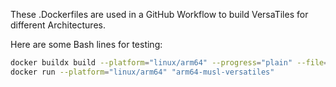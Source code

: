 
These .Dockerfiles are used in a GitHub Workflow to build VersaTiles for different Architectures.

Here are some Bash lines for testing:

```bash
docker buildx build --platform="linux/arm64" --progress="plain" --file="docker/linux-musl-arm64.Dockerfile" --tag="arm64-musl-versatiles" .
docker run --platform="linux/arm64" "arm64-musl-versatiles"
```
